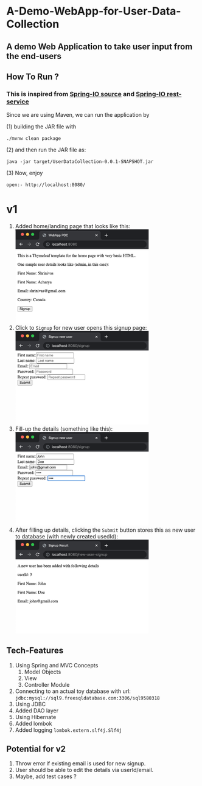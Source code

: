[//]: # (cat v0.md v1.md > README.md)
# A-Demo-WebApp-for-User-Data-Collection

## A demo Web Application to take user input from the end-users

## How To Run ?

### This is inspired from [Spring-IO source](https://spring.io/guides/gs/rest-service/#scratch) and [Spring-IO rest-service](https://start.spring.io/)

Since we are using Maven, we can run the application by

(1) building the JAR file with

```shell
./mvnw clean package
````

(2) and then run the JAR file as:

```shell
java -jar target/UserDataCollection-0.0.1-SNAPSHOT.jar
```

(3) Now, enjoy

```sh
open:- http://localhost:8080/
```
# v1 #

1. Added home/landing page that looks like
   this: </br><img src="documentation/v1/v1_home.png" alt="drawing" width="350"/>
2. Click to ```Signup``` for new user opens this signup
   page: </br><img src="documentation/v1/v1_user_signup_page.png" alt="drawing" width="350"/>
3. Fill-up the details  (something like
   this): </br><img src="documentation/v1/v1_user_signup_POST.png" alt="drawing" width="350"/>
4. After filling up details, clicking the ```Submit``` button stores this as new user to database (with newly created
   usedId): </br><img src="documentation/v1/v1_user_signup_result.png" alt="drawing" width="350"/>

## Tech-Features ##

1. Using Spring and MVC Concepts
    1. Model Objects
    2. View
    3. Controller Module
2. Connecting to an actual toy database with url: ```jdbc:mysql://sql9.freesqldatabase.com:3306/sql9580318```
3. Using JDBC
4. Added DAO layer
5. Using Hibernate
6. Added lombok
7. Added logging ```lombok.extern.slf4j.Slf4j```

## Potential for v2 ##

1. Throw error if existing email is used for new signup.
2. User should be able to edit the details via userId/email.
3. Maybe, add test cases ?
